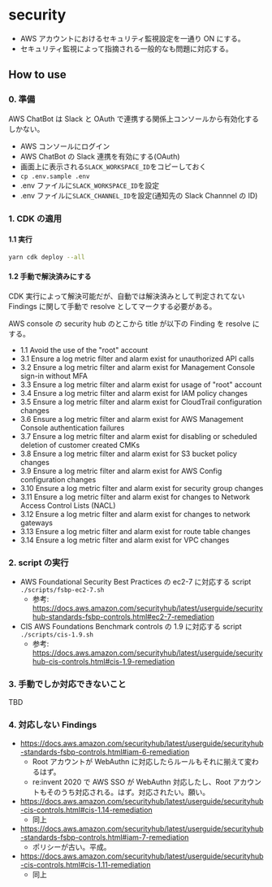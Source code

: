 # security

- AWS アカウントにおけるセキュリティ監視設定を一通り ON にする。
- セキュリティ監視によって指摘される一般的なも問題に対応する。

## How to use

### 0. 準備

AWS ChatBot は Slack と OAuth で連携する関係上コンソールから有効化するしかない。

- AWS コンソールにログイン
- AWS ChatBot の Slack 連携を有効にする(OAuth)
- 画面上に表示される`SLACK_WORKSPACE_ID`をコピーしておく
- `cp .env.sample .env`
- .env ファイルに`SLACK_WORKSPACE_ID`を設定
- .env ファイルに`SLACK_CHANNEL_ID`を設定(通知先の Slack Channnel の ID)

### 1. CDK の適用

#### 1.1 実行

```sh
yarn cdk deploy --all
```

#### 1.2 手動で解決済みにする

CDK 実行によって解決可能だが、自動では解決済みとして判定されてない Findings に関して手動で resolve としてマークする必要がある。

AWS console の security hub のとこから title が以下の Finding を resolve にする。

- 1.1 Avoid the use of the "root" account
- 3.1 Ensure a log metric filter and alarm exist for unauthorized API calls
- 3.2 Ensure a log metric filter and alarm exist for Management Console sign-in without MFA
- 3.3 Ensure a log metric filter and alarm exist for usage of "root" account
- 3.4 Ensure a log metric filter and alarm exist for IAM policy changes
- 3.5 Ensure a log metric filter and alarm exist for CloudTrail configuration changes
- 3.6 Ensure a log metric filter and alarm exist for AWS Management Console authentication failures
- 3.7 Ensure a log metric filter and alarm exist for disabling or scheduled deletion of customer created CMKs
- 3.8 Ensure a log metric filter and alarm exist for S3 bucket policy changes
- 3.9 Ensure a log metric filter and alarm exist for AWS Config configuration changes
- 3.10 Ensure a log metric filter and alarm exist for security group changes
- 3.11 Ensure a log metric filter and alarm exist for changes to Network Access Control Lists (NACL)
- 3.12 Ensure a log metric filter and alarm exist for changes to network gateways
- 3.13 Ensure a log metric filter and alarm exist for route table changes
- 3.14 Ensure a log metric filter and alarm exist for VPC changes

### 2. script の実行

- AWS Foundational Security Best Practices の ec2-7 に対応する script  
  `./scripts/fsbp-ec2-7.sh`
  - 参考: https://docs.aws.amazon.com/securityhub/latest/userguide/securityhub-standards-fsbp-controls.html#ec2-7-remediation
- CIS AWS Foundations Benchmark controls の 1.9 に対応する script  
  `./scripts/cis-1.9.sh`
  - 参考: https://docs.aws.amazon.com/securityhub/latest/userguide/securityhub-cis-controls.html#cis-1.9-remediation

### 3. 手動でしか対応できないこと

TBD

### 4. 対応しない Findings

- https://docs.aws.amazon.com/securityhub/latest/userguide/securityhub-standards-fsbp-controls.html#iam-6-remediation
  - Root アカウントが WebAuthn に対応したらルールもそれに揃えて変わるはず。
  - re:invent 2020 で AWS SSO が WebAuthn 対応したし、Root アカウントもそのうち対応される。はず。対応されたい。願い。
- https://docs.aws.amazon.com/securityhub/latest/userguide/securityhub-cis-controls.html#cis-1.14-remediation
  - 同上
- https://docs.aws.amazon.com/securityhub/latest/userguide/securityhub-standards-fsbp-controls.html#iam-7-remediation
  - ポリシーが古い。平成。
- https://docs.aws.amazon.com/securityhub/latest/userguide/securityhub-cis-controls.html#cis-1.11-remediation
  - 同上
